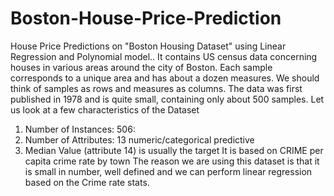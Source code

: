 # Boston-House-Price-Prediction
House Price Predictions on "Boston Housing Dataset" using Linear Regression and Polynomial model..
It contains US census data concerning houses in various areas around the city of Boston. Each sample corresponds to a unique area and has about a dozen measures. We should think of samples as rows and measures as columns. The data was first published in 1978 and is quite small, containing only about 500 samples. 
Let us look at a few characteristics of the Dataset
1) Number of Instances: 506:
2) Number of Attributes: 13 numeric/categorical
predictive
3) Median Value (attribute 14) is usually the
target
It is based on CRIME per capita crime rate by town
The reason we are using this dataset is that it is small in number, well defined and we can perform linear regression based on the Crime
rate stats.
